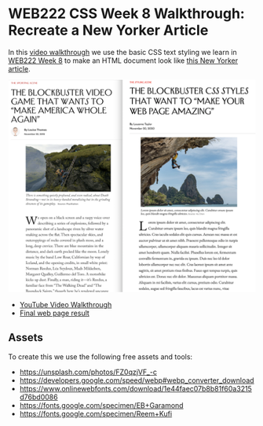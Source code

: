 # WEB222 CSS Week 8 Walkthrough: Recreate a New Yorker Article

In this [video walkthrough](https://www.youtube.com/watch?v=nAtHHDVsGAY) we use the basic CSS text styling we learn in
[WEB222 Week 8](https://web222.ca/weeks/week08/) to make an HTML
document look like [this New Yorker article](https://www.newyorker.com/sports/sporting-scene/the-blockbuster-video-game-that-wants-to-make-america-whole-again).

![Screenshot of the two pages](screenshot.png)

- [YouTube Video Walkthrough](https://www.youtube.com/watch?v=nAtHHDVsGAY)
- [Final web page result](https://humphd.github.io/recreate-newyorker-css/)

## Assets

To create this we use the following free assets and tools:

- https://unsplash.com/photos/FZ0qzjVF_-c
- https://developers.google.com/speed/webp#webp_converter_download
- https://www.onlinewebfonts.com/download/1e44faec07b8b81f60a3215d76bd0086
- https://fonts.google.com/specimen/EB+Garamond
- https://fonts.google.com/specimen/Reem+Kufi
